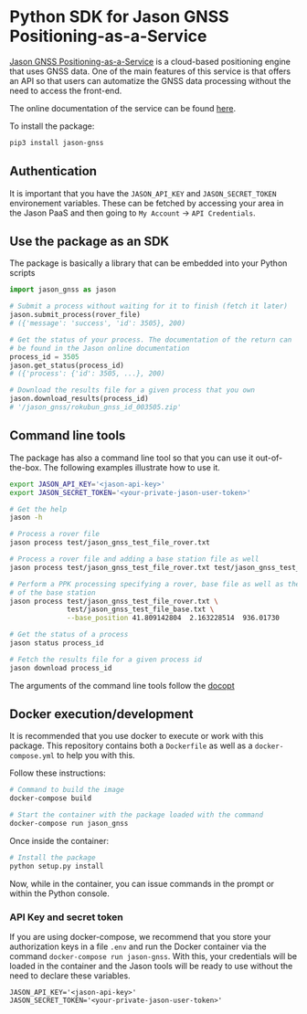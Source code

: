 # Python SDK for Jason GNSS Positioning-as-a-Service

[Jason GNSS Positioning-as-a-Service](https://jason.rokubun.cat) is a cloud-based
positioning engine that uses GNSS data. One of the main features of this service
is that offers an API so that users can automatize the GNSS data processing
without the need to access the front-end.

The online documentation of the service can be found [here](https://jason.docs.rokubun.cat).


To install the package:

```bash
pip3 install jason-gnss
```

## Authentication

It is important that you have the `JASON_API_KEY` and `JASON_SECRET_TOKEN` 
environement variables. These can be fetched by accessing your area in the 
Jason PaaS and then going to `My Account` -> `API Credentials`.

## Use the package as an SDK

The package is basically a library that can be embedded into your Python scripts

```python
import jason_gnss as jason

# Submit a process without waiting for it to finish (fetch it later)
jason.submit_process(rover_file)
# ({'message': 'success', 'id': 3505}, 200)

# Get the status of your process. The documentation of the return can 
# be found in the Jason online documentation
process_id = 3505
jason.get_status(process_id)
# ({'process': {'id': 3505, ...}, 200)

# Download the results file for a given process that you own
jason.download_results(process_id)
# '/jason_gnss/rokubun_gnss_id_003505.zip'
```

## Command line tools

The package has also a command line tool so that you can use it out-of-the-box.
The following examples illustrate how to use it.

```bash
export JASON_API_KEY='<jason-api-key>'
export JASON_SECRET_TOKEN='<your-private-jason-user-token>'

# Get the help
jason -h

# Process a rover file
jason process test/jason_gnss_test_file_rover.txt

# Process a rover file and adding a base station file as well
jason process test/jason_gnss_test_file_rover.txt test/jason_gnss_test_file_base.txt

# Perform a PPK processing specifying a rover, base file as well as the location
# of the base station
jason process test/jason_gnss_test_file_rover.txt \
              test/jason_gnss_test_file_base.txt \
              --base_position 41.809142804  2.163228514  936.01730

# Get the status of a process
jason status process_id

# Fetch the results file for a given process id
jason download process_id
```

The arguments of the command line tools follow the [docopt](http://docopt.org)

## Docker execution/development

It is recommended that you use docker to execute or work with this package.
This repository contains both a `Dockerfile` as well as a `docker-compose.yml`
to help you with this.

Follow these instructions:

```bash
# Command to build the image
docker-compose build

# Start the container with the package loaded with the command
docker-compose run jason_gnss
```

Once inside the container:

```bash
# Install the package
python setup.py install
```

Now, while in the container, you can issue commands in the prompt or
within the Python console.

### API Key and secret token

If you are using docker-compose, we recommend that you store your authorization
keys in a file `.env` and run the Docker container via the command
`docker-compose run jason-gnss`. With this, your credentials will be loaded
in the container and the Jason tools will be ready to use without the need
to declare these variables.

```text
JASON_API_KEY='<jason-api-key>'
JASON_SECRET_TOKEN='<your-private-jason-user-token>'
```
